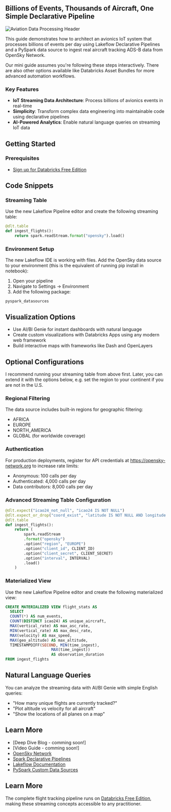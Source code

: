## Billions of Events, Thousands of Aircraft, One Simple Declarative Pipeline

![Aviation Data Processing Header](misc/header.gif)


This guide demonstrates how to architect an avionics IoT system that processes billions of events per day using Lakeflow Declarative Pipelines and a PySpark data source to ingest real aircraft tracking ADS-B data from OpenSky Network.

Our mini guide assumes you're following these steps interactively. There are also other options available like Databricks Asset Bundles for more advanced automation workflows.


### Key Features
- **IoT Streaming Data Architecture**: Process billions of avionics events in real-time
- **Simplicity**: Transform complex data engineering into maintainable code using declarative pipelines
- **AI-Powered Analytics**: Enable natural language queries on streaming IoT data

## Getting Started

### Prerequisites
- [Sign up for Databricks Free Edition](https://databricks.com/try-databricks)

## Code Snippets

### Streaming Table

Use the new Lakeflow Pipeline editor and create the following streaming table:



```python
@dlt.table
def ingest_flights():
    return spark.readStream.format("opensky").load()
```

### Environment Setup

The new Lakeflow IDE is working with files. Add the OpenSky data source to your environment (this is the equivalent of running pip install in notebook):

1. Open your pipeline
2. Navigate to Settings → Environment
3. Add the following package:
```
pyspark_datasources
```


## Visualization Options

- Use AI/BI Genie for instant dashboards with natural language
- Create custom visualizations with Databricks Apps using any modern web framework
- Build interactive maps with frameworks like Dash and OpenLayers

## Optional Configurations

I recommend running your streaming table from above first. Later, you can extend it with the options below, e.g. set the region to your continent if you are not in the U.S.

### Regional Filtering

The data source includes built-in regions for geographic filtering:
- AFRICA
- EUROPE
- NORTH_AMERICA
- GLOBAL (for worldwide coverage)

### Authentication

For production deployments, register for API credentials at https://opensky-network.org to increase rate limits:
- Anonymous: 100 calls per day
- Authenticated: 4,000 calls per day
- Data contributors: 8,000 calls per day

### Advanced Streaming Table Configuration

```python
@dlt.expect("icao24_not_null", "icao24 IS NOT NULL")
@dlt.expect_or_drop("coord_exist", "latitude IS NOT NULL AND longitude IS NOT NULL")
@dlt.table
def ingest_flights():
    return (
        spark.readStream
        .format("opensky")
        .option("region", "EUROPE")
        .option("client_id", CLIENT_ID)
        .option("client_secret", CLIENT_SECRET)
        .option("interval", INTERVAL)
        .load()
    )
```
### Materialized View

Use the new Lakeflow Pipeline editor and create the following materialized view:

```sql
CREATE MATERIALIZED VIEW flight_stats AS
  SELECT
  COUNT(*) AS num_events,
  COUNT(DISTINCT icao24) AS unique_aircraft,
  MAX(vertical_rate) AS max_asc_rate,
  MIN(vertical_rate) AS max_desc_rate,
  MAX(velocity) AS max_speed,
  MAX(geo_altitude) AS max_altitude,
  TIMESTAMPDIFF(SECOND, MIN(time_ingest),
                    MAX(time_ingest))
                    AS observation_duration
FROM ingest_flights
```

## Natural Language Queries

You can analyze the streaming data with AI/BI Genie with simple English queries:

- "How many unique flights are currently tracked?"
- "Plot altitude vs velocity for all aircraft"
- "Show the locations of all planes on a map"

## Learn More

- [Deep Dive Blog - comming soon!]
- [Video Guide - comming soon!]
- [OpenSky Network](https://opensky-network.org)
- [Spark Declarative Pipelines](https://www.databricks.com/blog/bringing-declarative-pipelines-apache-spark-open-source-project)
- [Lakeflow Documentation](https://docs.databricks.com/aws/en/dlt)
- [PySpark Custom Data Sources](https://docs.databricks.com/aws/en/pyspark/datasources)

## Learn More

The complete flight tracking pipeline runs on [Databricks Free Edition](https://www.databricks.com/learn/free-edition), making these  streaming concepts accessible to any practitioner.
